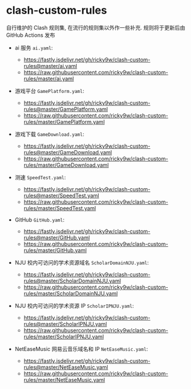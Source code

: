# clash-custom-rules

自行维护的 Clash 规则集, 在流行的规则集以外作一些补充. 规则将于更新后由 GitHub Actions 发布

+ ai 服务 `ai.yaml`:
  + https://fastly.jsdelivr.net/gh/ricky9w/clash-custom-rules@master/ai.yaml
  + https://raw.githubusercontent.com/ricky9w/clash-custom-rules/master/ai.yaml

+ 游戏平台 `GamePlatform.yaml`:
  + https://fastly.jsdelivr.net/gh/ricky9w/clash-custom-rules@master/GamePlatform.yaml
  + https://raw.githubusercontent.com/ricky9w/clash-custom-rules/master/GamePlatform.yaml

+ 游戏下载 `GameDownload.yaml`:
  + https://fastly.jsdelivr.net/gh/ricky9w/clash-custom-rules@master/GameDownload.yaml
  + https://raw.githubusercontent.com/ricky9w/clash-custom-rules/master/GameDownload.yaml

+ 测速 `SpeedTest.yaml`:
  + https://fastly.jsdelivr.net/gh/ricky9w/clash-custom-rules@master/SpeedTest.yaml
  + https://raw.githubusercontent.com/ricky9w/clash-custom-rules/master/SpeedTest.yaml

+ GitHub `GitHub.yaml`:
  + https://fastly.jsdelivr.net/gh/ricky9w/clash-custom-rules@master/GitHub.yaml
  + https://raw.githubusercontent.com/ricky9w/clash-custom-rules/master/GitHub.yaml

+ NJU 校内可访问的学术资源域名 `ScholarDomainNJU.yaml`:
  + https://fastly.jsdelivr.net/gh/ricky9w/clash-custom-rules@master/ScholarDomainNJU.yaml
  + https://raw.githubusercontent.com/ricky9w/clash-custom-rules/master/ScholarDomainNJU.yaml

+ NJU 校内可访问的学术资源 IP `ScholarIPNJU.yaml`:
  + https://fastly.jsdelivr.net/gh/ricky9w/clash-custom-rules@master/ScholarIPNJU.yaml
  + https://raw.githubusercontent.com/ricky9w/clash-custom-rules/master/ScholarIPNJU.yaml

+ NetEaseMusic 网易云音乐域名和 IP `NetEaseMusic.yaml`:
  + https://fastly.jsdelivr.net/gh/ricky9w/clash-custom-rules@master/NetEaseMusic.yaml
  + https://raw.githubusercontent.com/ricky9w/clash-custom-rules/master/NetEaseMusic.yaml